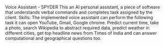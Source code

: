Voice Assistant - SPYDER
This an AI personal assistant, a piece of software that understands verbal commands and completes task assigned by the client.
Skills:
The implemented voice assistant can perform the following task it can open YouTube, Gmail, Google chrome. Predict current time, take a photo, search Wikipedia to abstract required data, predict weather in different cities, get top headline news from Times of India and can answer computational and geographical questions too.
